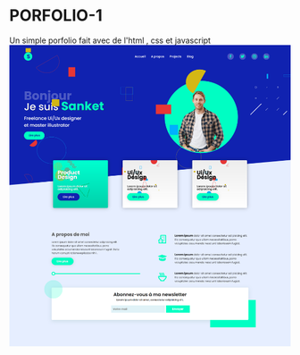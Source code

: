 # PORFOLIO-1

Un simple porfolio fait avec de l'html , css et javascript
<img src="https://github.com/Wakmazel/PORFOLIO-1/blob/main/assets/images/screencapture-127-0-0-1-5500-index-html-2021-12-20-23_50_16.png" >
